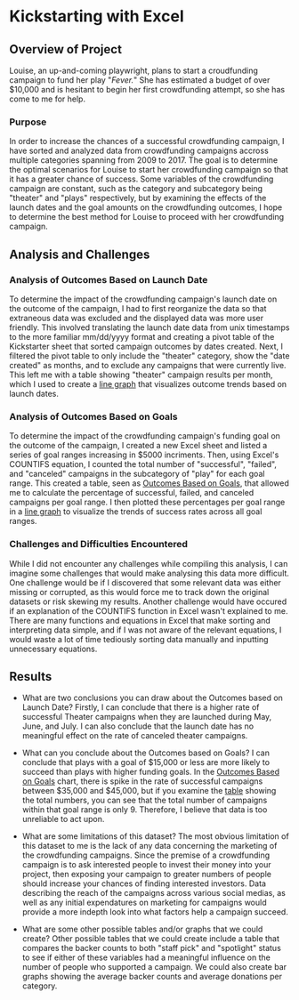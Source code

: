 # Kickstarting with Excel

## Overview of Project
Louise, an up-and-coming playwright, plans to start a croudfunding campaign to fund her play "*Fever.*" She has estimated a budget of over $10,000 and is hesitant to begin her first crowdfunding attempt, so she has come to me for help. 

### Purpose
In order to increase the chances of a successful crowdfunding campaign, I have sorted and analyzed data from crowdfunding campaigns accross multiple categories spanning from 2009 to 2017. The goal is to determine the optimal scenarios for Louise to start her crowdfunding campaign so that it has a greater chance of success. Some variables of the crowdfunding campaign are constant, such as the category and subcategory being "theater" and "plays" respectively, but by examining the effects of the launch dates and the goal amounts on the crowdfunding outcomes, I hope to determine the best method for Louise to proceed with her crowdfunding campaign.  

## Analysis and Challenges

### Analysis of Outcomes Based on Launch Date
To determine the impact of the crowdfunding campaign's launch date on the outcome of the campaign, I had to first reorganize the data so that extraneous data was excluded and the displayed data was more user friendly. This involved translating the launch date data from unix timestamps to the more familiar mm/dd/yyyy format and creating a pivot table of the Kickstarter sheet that sorted campaign outcomes by dates created. Next, I filtered the pivot table to only include the "theater" category, show the "date created" as months, and to exclude any campaigns that were currently live. This left me with a table showing "theater" campaign results per month, which I used to create a [line graph](Resources/Theatre_Outcomes_vs_Launch.png) that visualizes outcome trends based on launch dates. 

### Analysis of Outcomes Based on Goals
To determine the impact of the crowdfunding campaign's funding goal on the outcome of the campaign, I created a new Excel sheet and listed a series of goal ranges increasing in $5000 incriments. Then, using Excel's COUNTIFS equation, I counted the total number of "successful", "failed", and "canceled" campaigns in the subcategory of "play" for each goal range. This created a table, seen as [Outcomes Based on Goals](Kickstarter_Challenge.zip), that allowed me to calculate the percentage of successful, failed, and canceled campaigns per goal range. I then plotted these percentages per goal range in a [line graph](Resources/Outcomes_vs_Goals.png) to visualize the trends of success rates across all goal ranges.

### Challenges and Difficulties Encountered
While I did not encounter any challenges while compiling this analysis, I can imagine some challenges that would make analysing this data more difficult. One challenge would be if I discovered that some relevant data was either missing or corrupted, as this would force me to track down the original datasets or risk skewing my results. Another challenge would have occured if an explanation of the COUNTIFS function in Excel wasn't explained to me. There are many functions and equations in Excel that make sorting and interpreting data simple, and if I was not aware of the relevant equations, I would waste a lot of time tediously sorting data manually and inputting unnecessary equations.

## Results

- What are two conclusions you can draw about the Outcomes based on Launch Date?
	Firstly, I can conclude that there is a higher rate of successful Theater campaigns when they are launched during May, June, and July. I can also conclude that the launch date has no meaningful effect on the rate of canceled theater campaigns.

- What can you conclude about the Outcomes based on Goals?
	I can conclude that plays with a goal of $15,000 or less are more likely to succeed than plays with higher funding goals. In the [Outcomes Based on Goals](Resources/Outcomes_vs_Goals.png) chart, there is spike in the rate of successful campaigns between $35,000 and $45,000, but if you examine the [table](Resources/Outcomes_v_Goals_Table.PNG) showing the total numbers, you can see that the total number of campaigns within that goal range is only 9. Therefore, I believe that data is too unreliable to act upon.

- What are some limitations of this dataset?
	The most obvious limitation of this dataset to me is the lack of any data concerning the marketing of the crowdfunding campaigns. Since the premise of a crowdfunding campaign is to ask interested people to invest their money into your project, then exposing your campaign to greater numbers of people should increase your chances of finding interested investors. Data describing the reach of the campaigns across various social medias, as well as any initial expendatures on marketing for campaigns would provide a more indepth look into what factors help a campaign succeed.

- What are some other possible tables and/or graphs that we could create?
	Other possible tables that we could create include a table that compares the backer counts to both "staff pick" and "spotlight" status to see if either of these variables had a meaningful influence on the number of people who supported a campaign. We could also create bar graphs showing the average backer counts and average donations per category.